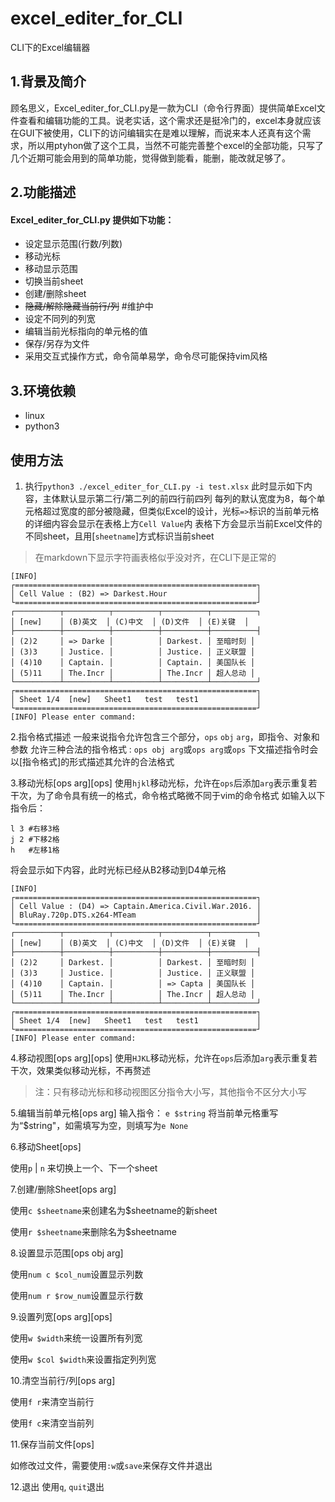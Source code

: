 # excel_editer_for_CLI
CLI下的Excel编辑器

## 1.背景及简介

顾名思义，Excel_editer_for_CLI.py是一款为CLI（命令行界面）提供简单Excel文件查看和编辑功能的工具。说老实话，这个需求还是挺冷门的，excel本身就应该在GUI下被使用，CLI下的访问编辑实在是难以理解，而说来本人还真有这个需求，所以用ptyhon做了这个工具，当然不可能完善整个excel的全部功能，只写了几个近期可能会用到的简单功能，觉得做到能看，能删，能改就足够了。

## 2.功能描述
#### Excel_editer_for_CLI.py 提供如下功能：
-  设定显示范围(行数/列数)
-  移动光标
-  移动显示范围
-  切换当前sheet
-  创建/删除sheet
-  ~~隐藏/解除隐藏当前行/列~~ #维护中
-  设定不同列的列宽
-  编辑当前光标指向的单元格的值
-  保存/另存为文件
-  采用交互式操作方式，命令简单易学，命令尽可能保持vim风格

## 3.环境依赖
-  linux 
-  python3

## 使用方法
1. 执行`python3 ./excel_editer_for_CLI.py -i test.xlsx`
此时显示如下内容，主体默认显示第二行/第二列的前四行前四列
每列的默认宽度为8，每个单元格超过宽度的部分被隐藏，但类似Excel的设计，光标`=>`标识的当前单元格的详细内容会显示在表格上方`Cell Value`内
表格下方会显示当前Excel文件的不同sheet，且用[`sheetname`]方式标识当前sheet
> 在markdown下显示字符画表格似乎没对齐，在CLI下是正常的
```
[INFO]
┌======================================================┐
│ Cell Value : (B2) => Darkest.Hour                    │
└======================================================┘
┌──────────┬──────────┬──────────┬──────────┬──────────┐
│ [new]    │ (B)英文  │ (C)中文  │ (D)文件  │ (E)关键  │
├──────────┼──────────┼──────────┼──────────┼──────────┤
│ (2)2     │ => Darke │          │ Darkest. │ 至暗时刻 │
│ (3)3     │ Justice. │          │ Justice. │ 正义联盟 │
│ (4)10    │ Captain. │          │ Captain. │ 美国队长 │
│ (5)11    │ The.Incr │          │ The.Incr │ 超人总动 │
└──────────┴──────────┴──────────┴──────────┴──────────┘
┌======================================================┐
│ Sheet 1/4  [new]   Sheet1   test   test1             │
└======================================================┘
[INFO] Please enter command:
```
2.指令格式描述
一般来说指令允许包含三个部分，`ops` `obj` `arg`，即指令、对象和参数
允许三种合法的指令格式 : `ops obj arg`或`ops arg`或`ops`
下文描述指令时会以[指令格式]的形式描述其允许的合法格式

3.移动光标[ops arg][ops]
使用`hjkl`移动光标，允许在`ops`后添加`arg`表示重复若干次，为了命令具有统一的格式，命令格式略微不同于vim的命令格式
如输入以下指令后：
```
l 3 #右移3格
j 2 #下移2格
h   #左移1格
```
将会显示如下内容，此时光标已经从B2移动到D4单元格
```
[INFO]
┌======================================================┐
│ Cell Value : (D4) => Captain.America.Civil.War.2016. │
│ BluRay.720p.DTS.x264-MTeam                           │
└======================================================┘
┌──────────┬──────────┬──────────┬──────────┬──────────┐
│ [new]    │ (B)英文  │ (C)中文  │ (D)文件  │ (E)关键  │
├──────────┼──────────┼──────────┼──────────┼──────────┤
│ (2)2     │ Darkest. │          │ Darkest. │ 至暗时刻 │
│ (3)3     │ Justice. │          │ Justice. │ 正义联盟 │
│ (4)10    │ Captain. │          │ => Capta │ 美国队长 │
│ (5)11    │ The.Incr │          │ The.Incr │ 超人总动 │
└──────────┴──────────┴──────────┴──────────┴──────────┘
┌======================================================┐
│ Sheet 1/4  [new]   Sheet1   test   test1             │
└======================================================┘
[INFO] Please enter command:
```
4.移动视图[ops arg][ops]
使用`HJKL`移动光标，允许在`ops`后添加`arg`表示重复若干次，效果类似移动光标，不再赘述
> 注：只有移动光标和移动视图区分指令大小写，其他指令不区分大小写

5.编辑当前单元格[ops arg]
输入指令：
`e $string`
将当前单元格重写为“$string"，如需填写为空，则填写为`e None`

6.移动Sheet[ops]

使用`p` | `n` 来切换上一个、下一个sheet

7.创建/删除Sheet[ops arg]

使用`c $sheetname`来创建名为$sheetname的新sheet

使用`r $sheetname`来删除名为$sheetname

8.设置显示范围[ops obj arg]

使用`num c $col_num`设置显示列数 

使用`num r $row_num`设置显示行数  

9.设置列宽[ops arg][ops]

使用`w $width`来统一设置所有列宽   

使用`w $col $width`来设置指定列列宽    


10.清空当前行/列[ops arg]

使用`f r`来清空当前行    

使用`f c`来清空当前列       


11.保存当前文件[ops]

如修改过文件，需要使用`:w`或`save`来保存文件并退出

12.退出
使用`q`, `quit`退出
